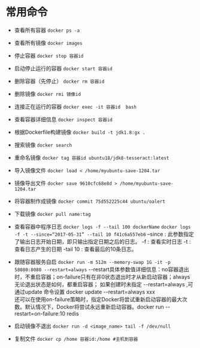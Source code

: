 <!--
 * @Descripttion: 
 * @Author: guox
 * @Date: 2020-09-21 17:21:35
 * @LastEditors: guox
-->
# 常用命令
+ 查看所有容器 `docker ps -a `
  
+ 查看所有镜像 `docker images`
  
+ 停止容器 `docker stop 容器id`
  
+ 启动停止运行的容器 `docker start 容器id`
  
+ 删除容器（先停止） `docker rm 容器id`
  
+ 删除镜像 `docker rmi 镜像id`
  
+ 连接正在运行的容器 `docker exec -it 容器id  bash`
  
+ 查看容器详细信息 `docker inspect 容器id`
  
+ 根据Dockerfile构建镜像 `docker build -t jdk1.8:gx .`
  
+ 搜索镜像 `docker search`
  
+ 重命名镜像 `docker tag 容器id ubuntu18/jdk8-tesseract:latest`
  
+ 导入镜像文件 `docker load < /home/myubuntu-save-1204.tar`
  
+ 镜像导出文件 `docker save 9610cfc68e8d > /home/myubuntu-save-1204.tar`
  
+ 将容器制作成镜像 `docker commit 75d552225c44 ubuntu/oalert`
  
+ 下载镜像 `docker pull name:tag`
  
+ 查看容器中程序日志 `docker logs -f --tail 100 dockerName` `docker logs -f -t --since=“2017-05-31” --tail 10 f41c6a557eb6`
	–since : 此参数指定了输出日志开始日期，即只输出指定日期之后的日志。
	-f : 查看实时日志
	-t : 查看日志产生的日期
	-tail 10 : 查看最后的10条日志。

+ 跟随容器服务自启 `docker run -m 512m --memory-swap 1G -it -p 58080:8080 --restart=always`
    --restart具体参数值详细信息：no容器退出时，不重启容器；on-failure只有在非0状态退出时才从新启动容器；always无论退出状态是如何，都重启容器；
	如果创建时未指定 --restart=always ,可通过update 命令设置 docker update --restart=always xxx  
	还可以在使用on-failure策略时，指定Docker将尝试重新启动容器的最大次数。默认情况下，Docker将尝试永远重新启动容器。docker run --restart=on-failure:10 redis  

+ 启动镜像不退出 `docker run -d <image_name> tail -f /dev/null`
  
+ 复制文件 `docker cp /home 容器id:/home #主机到容器 `